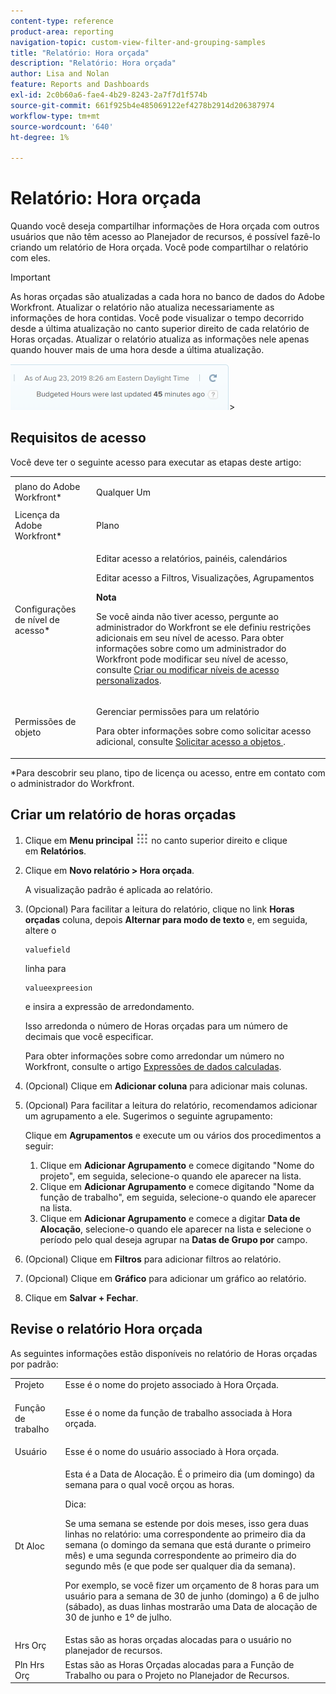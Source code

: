 ```yaml
---
content-type: reference
product-area: reporting
navigation-topic: custom-view-filter-and-grouping-samples
title: "Relatório: Hora orçada"
description: "Relatório: Hora orçada"
author: Lisa and Nolan
feature: Reports and Dashboards
exl-id: 2c0b60a6-fae4-4b29-8243-2a7f7d1f574b
source-git-commit: 661f925b4e485069122ef4278b2914d206387974
workflow-type: tm+mt
source-wordcount: '640'
ht-degree: 1%

---
```


# Relatório: Hora orçada

<!--
<p data-mc-conditions="QuicksilverOrClassic.Draft mode">(NOTE: From&nbsp;Alina: This is my article, but since it's about building a report, it is in the Reporting section. Please don't remove it -it's linked to Resouce Management and it is super important.) </p>
-->

Quando você deseja compartilhar informações de Hora orçada com outros usuários que não têm acesso ao Planejador de recursos, é possível fazê-lo criando um relatório de Hora orçada. Você pode compartilhar o relatório com eles.

<!--
<p data-mc-conditions="QuicksilverOrClassic.Draft mode">(NOTE: This info is also added and drafted in the article "View Budget Hours in a report" in the Resource Planning section. Consider deleting this article?!)</p>
-->

>[!IMPORTANT]
>
>As horas orçadas são atualizadas a cada hora no banco de dados do Adobe Workfront. Atualizar o relatório não atualiza necessariamente as informações de hora contidas. Você pode visualizar o tempo decorrido desde a última atualização no canto superior direito de cada relatório de Horas orçadas. Atualizar o relatório atualiza as informações nele apenas quando houver mais de uma hora desde a última atualização.
>
>![](assets/budgeted-hour-report-time-sync-warning-350x74.png)>

## Requisitos de acesso

Você deve ter o seguinte acesso para executar as etapas deste artigo:

<table style="table-layout:auto"> 
 <col> 
 <col> 
 <tbody> 
  <tr> 
   <td role="rowheader">plano do Adobe Workfront*</td> 
   <td> <p>Qualquer Um</p> </td> 
  </tr> 
  <tr> 
   <td role="rowheader">Licença da Adobe Workfront*</td> 
   <td> <p>Plano </p> </td> 
  </tr> 
  <tr> 
   <td role="rowheader">Configurações de nível de acesso*</td> 
   <td> <p>Editar acesso a relatórios, painéis, calendários</p> <p>Editar acesso a Filtros, Visualizações, Agrupamentos</p> <p><b>Nota</b>

Se você ainda não tiver acesso, pergunte ao administrador do Workfront se ele definiu restrições adicionais em seu nível de acesso. Para obter informações sobre como um administrador do Workfront pode modificar seu nível de acesso, consulte <a href="../../../administration-and-setup/add-users/configure-and-grant-access/create-modify-access-levels.md" class="MCXref xref">Criar ou modificar níveis de acesso personalizados</a>.</p> </td>
</tr> 
  <tr> 
   <td role="rowheader">Permissões de objeto</td> 
   <td> <p>Gerenciar permissões para um relatório</p> <p>Para obter informações sobre como solicitar acesso adicional, consulte <a href="../../../workfront-basics/grant-and-request-access-to-objects/request-access.md" class="MCXref xref">Solicitar acesso a objetos </a>.</p> </td> 
  </tr> 
 </tbody> 
</table>

&#42;Para descobrir seu plano, tipo de licença ou acesso, entre em contato com o administrador do Workfront.

## Criar um relatório de horas orçadas

1. Clique em **Menu principal** ![](assets/main-menu-icon.png) no canto superior direito e clique em **Relatórios**.

1. Clique em **Novo relatório > Hora orçada**.

   A visualização padrão é aplicada ao relatório.

1. (Opcional) Para facilitar a leitura do relatório, clique no link **Horas orçadas** coluna, depois **Alternar para modo de texto** e, em seguida, altere o

   ```
   valuefield
   ```

   linha para

   ```
   valueexpreesion
   ```

   e insira a expressão de arredondamento.

   Isso arredonda o número de Horas orçadas para um número de decimais que você especificar.

   Para obter informações sobre como arredondar um número no Workfront, consulte o artigo [Expressões de dados calculadas](../../../reports-and-dashboards/reports/calc-cstm-data-reports/calculated-data-expressions.md).

1. (Opcional) Clique em **Adicionar coluna** para adicionar mais colunas.
1. (Opcional) Para facilitar a leitura do relatório, recomendamos adicionar um agrupamento a ele. Sugerimos o seguinte agrupamento:

   Clique em **Agrupamentos** e execute um ou vários dos procedimentos a seguir:

   1. Clique em **Adicionar Agrupamento** e comece digitando &quot;Nome do projeto&quot;, em seguida, selecione-o quando ele aparecer na lista.
   1. Clique em **Adicionar Agrupamento** e comece digitando &quot;Nome da função de trabalho&quot;, em seguida, selecione-o quando ele aparecer na lista.
   1. Clique em **Adicionar Agrupamento** e comece a digitar **Data de Alocação**, selecione-o quando ele aparecer na lista e selecione o período pelo qual deseja agrupar na **Datas de Grupo por** campo.

1. (Opcional) Clique em **Filtros** para adicionar filtros ao relatório.
1. (Opcional) Clique em **Gráfico** para adicionar um gráfico ao relatório.
1. Clique em **Salvar + Fechar**.

## Revise o relatório Hora orçada

As seguintes informações estão disponíveis no relatório de Horas orçadas por padrão:

<table style="table-layout:auto"> 
 <col> 
 <col> 
 <tbody> 
  <tr> 
   <td role="rowheader">Projeto </td> 
   <td>Esse é o nome do projeto associado à Hora Orçada.</td> 
  </tr> 
  <tr> 
   <td role="rowheader"> <p>Função de trabalho</p> </td> 
   <td>Esse é o nome da função de trabalho associada à Hora orçada. </td> 
  </tr> 
  <tr> 
   <td role="rowheader">Usuário</td> 
   <td>Esse é o nome do usuário associado à Hora orçada.</td> 
  </tr> 
  <tr> 
   <td role="rowheader">Dt Aloc</td> 
   <td> <p>Esta é a Data de Alocação. É o primeiro dia (um domingo) da semana para o qual você orçou as horas.</p> <p>Dica:  <p>Se uma semana se estende por dois meses, isso gera duas linhas no relatório: uma correspondente ao primeiro dia da semana (o domingo da semana que está durante o primeiro mês) e uma segunda correspondente ao primeiro dia do segundo mês (e que pode ser qualquer dia da semana).</p> <p>Por exemplo, se você fizer um orçamento de 8 horas para um usuário para a semana de 30 de junho (domingo) a 6 de julho (sábado), as duas linhas mostrarão uma Data de alocação de 30 de junho e 1º de julho.</p> </p> </td> 
  </tr> 
  <tr> 
   <td role="rowheader">Hrs Orç</td> 
   <td>Estas são as horas orçadas alocadas para o usuário no planejador de recursos.</td> 
  </tr> 
  <tr> 
   <td role="rowheader">Pln Hrs Orç</td> 
   <td>Estas são as Horas Orçadas alocadas para a Função de Trabalho ou para o Projeto no Planejador de Recursos.</td> 
  </tr> 
 </tbody> 
</table>
